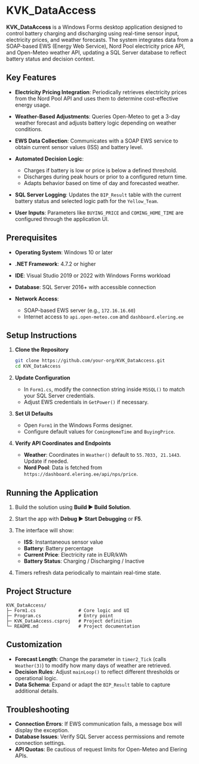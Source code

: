 # KVK\_DataAccess

**KVK\_DataAccess** is a Windows Forms desktop application designed to control battery charging and discharging using real-time sensor input, electricity prices, and weather forecasts. The system integrates data from a SOAP-based EWS (Energy Web Service), Nord Pool electricity price API, and Open-Meteo weather API, updating a SQL Server database to reflect battery status and decision context.

## Key Features

* **Electricity Pricing Integration**: Periodically retrieves electricity prices from the Nord Pool API and uses them to determine cost-effective energy usage.
* **Weather-Based Adjustments**: Queries Open-Meteo to get a 3-day weather forecast and adjusts battery logic depending on weather conditions.
* **EWS Data Collection**: Communicates with a SOAP EWS service to obtain current sensor values (ISS) and battery level.
* **Automated Decision Logic**:

  * Charges if battery is low or price is below a defined threshold.
  * Discharges during peak hours or prior to a configured return time.
  * Adapts behavior based on time of day and forecasted weather.
* **SQL Server Logging**: Updates the `BIP_Result` table with the current battery status and selected logic path for the `Yellow_Team`.
* **User Inputs**: Parameters like `BUYING_PRICE` and `COMING_HOME_TIME` are configured through the application UI.

## Prerequisites

* **Operating System**: Windows 10 or later
* **.NET Framework**: 4.7.2 or higher
* **IDE**: Visual Studio 2019 or 2022 with Windows Forms workload
* **Database**: SQL Server 2016+ with accessible connection
* **Network Access**:

  * SOAP-based EWS server (e.g., `172.16.16.60`)
  * Internet access to `api.open-meteo.com` and `dashboard.elering.ee`

## Setup Instructions

1. **Clone the Repository**

   ```bash
   git clone https://github.com/your-org/KVK_DataAccess.git
   cd KVK_DataAccess
   ```

2. **Update Configuration**

   * In `Form1.cs`, modify the connection string inside `MSSQL()` to match your SQL Server credentials.
   * Adjust EWS credentials in `GetPower()` if necessary.

3. **Set UI Defaults**

   * Open `Form1` in the Windows Forms designer.
   * Configure default values for `ComingHomeTime` and `BuyingPrice`.

4. **Verify API Coordinates and Endpoints**

   * **Weather**: Coordinates in `Weather()` default to `55.7033, 21.1443`. Update if needed.
   * **Nord Pool**: Data is fetched from `https://dashboard.elering.ee/api/nps/price`.

## Running the Application

1. Build the solution using **Build ▶ Build Solution**.
2. Start the app with **Debug ▶ Start Debugging** or **F5**.
3. The interface will show:

   * **ISS**: Instantaneous sensor value
   * **Battery**: Battery percentage
   * **Current Price**: Electricity rate in EUR/kWh
   * **Battery Status**: Charging / Discharging / Inactive
4. Timers refresh data periodically to maintain real-time state.

## Project Structure

```
KVK_DataAccess/
├─ Form1.cs                # Core logic and UI
├─ Program.cs              # Entry point
├─ KVK_DataAccess.csproj   # Project definition
└─ README.md               # Project documentation
```

## Customization

* **Forecast Length**: Change the parameter in `timer2_Tick` (calls `Weather(3)`) to modify how many days of weather are retrieved.
* **Decision Rules**: Adjust `mainLoop()` to reflect different thresholds or operational logic.
* **Data Schema**: Expand or adapt the `BIP_Result` table to capture additional details.

## Troubleshooting

* **Connection Errors**: If EWS communication fails, a message box will display the exception.
* **Database Issues**: Verify SQL Server access permissions and remote connection settings.
* **API Quotas**: Be cautious of request limits for Open-Meteo and Elering APIs.

